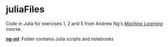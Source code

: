 # juliaFiles
Code in Julia for exercises 1, 2 and 5 from Andrew Ng's [_Machine Learning_](https://www.coursera.org/learn/machine-learning) course.

[**ng-ml**](https://github.com/sunnykan/juliaFiles/tree/master/ng-ml): Folder contains Julia scripts and notebooks
